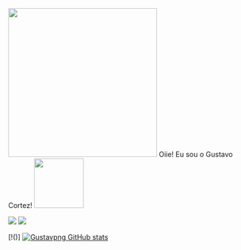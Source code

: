 <img src= "https://github.com/Gustavpng/POO/assets/170248110/0b9ad8bc-7e4f-4d9a-ba66-d32fd6d58f04" width = "300px" />
 Oiie! Eu sou o Gustavo Cortez!
<img src= "https://github.com/Gustavpng/POO/assets/170248110/8547dcd4-a140-47d7-b39d-16f8e33ac825" width = "100px" />

[![]( 	https://img.shields.io/badge/C-00599C?style=for-the-badge&logo=c&logoColor=white)]()
[![]( 	https://img.shields.io/badge/Java-ED8B00?style=for-the-badge&logo=openjdk&logoColor=white)]()


[!()]
[![Gustavpng GitHub stats](https://github-readme-stats.vercel.app/api?username=Gustavpng&show_icons=true&theme=radical)]()
